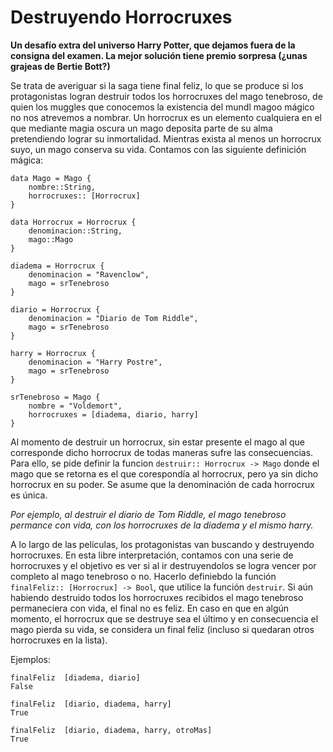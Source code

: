 # Destruyendo Horrocruxes 

**Un desafío extra del universo Harry Potter, que dejamos fuera de la consigna del examen. La mejor solución tiene premio sorpresa (¿unas grajeas de Bertie Bott?)**
 
Se trata de averiguar si la saga tiene final feliz, lo que se produce si los protagonistas logran destruir todos los horrocruxes del mago tenebroso, de quien los muggles que conocemos la existencia del mundl magoo mágico no nos atrevemos a nombrar.
Un horrocrux es un elemento cualquiera en el que mediante magia oscura un mago deposita parte de su alma pretendiendo lograr su inmortalidad. Mientras exista al menos un horrocrux suyo, un mago conserva su vida.
Contamos con las siguiente definición mágica:

```
data Mago = Mago {
    nombre::String,
    horrocruxes:: [Horrocrux]
}

data Horrocrux = Horrocrux {
    denominacion::String,
    mago::Mago
}

diadema = Horrocrux {
    denominacion = "Ravenclow",
    mago = srTenebroso
}

diario = Horrocrux {
    denominacion = "Diario de Tom Riddle",
    mago = srTenebroso
}

harry = Horrocrux {
    denominacion = "Harry Postre",
    mago = srTenebroso
}

srTenebroso = Mago {
    nombre = "Voldemort",
    horrocruxes = [diadema, diario, harry]
}
```

Al momento de destruir un horrocrux, sin estar presente el mago al que corresponde dicho horrocrux de todas maneras sufre las consecuencias. Para ello, se pide definir la funcion `destruir:: Horrocrux -> Mago` donde el mago que se retorna es el que corespondía al horrocrux, pero ya sin dicho horrocrux en su poder. Se asume que la denominación de cada horrocrux es única.

_Por ejemplo, al destruir el diario de Tom Riddle, el mago tenebroso permance con vida, con los horrocruxes de la diadema y el mismo harry._

A lo largo de las películas, los protagonistas van buscando y destruyendo horrocruxes. En esta libre interpretación, contamos con una serie de horrocruxes y el objetivo es ver si al ir destruyendolos se logra vencer por completo al mago tenebroso o no. Hacerlo definiebdo la función `finalFeliz:: [Horrocrux] -> Bool`, que utilice la función `destruir`. Si aún habiendo destruido todos los horrocruxes recibidos el mago tenebroso permaneciera con vida, el final no es feliz. En caso en que en algún momento, el horrocrux que se destruye sea el último y en consecuencia el mago pierda su vida, se considera un final feliz (incluso si quedaran otros horrocruxes en la lista).

Ejemplos:
```
finalFeliz  [diadema, diario]
False 

finalFeliz  [diario, diadema, harry]
True

finalFeliz  [diario, diadema, harry, otroMas]
True
```
